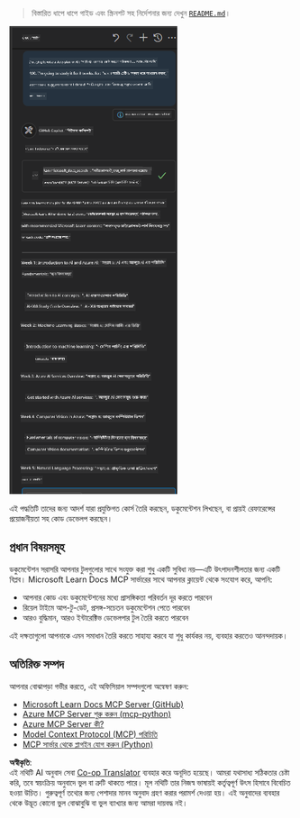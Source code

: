 <!--
CO_OP_TRANSLATOR_METADATA:
{
  "original_hash": "4319d291c9d124ecafea52b3d04bfa0e",
  "translation_date": "2025-06-23T11:04:14+00:00",
  "source_file": "09-CaseStudy/docs-mcp/README.md",
  "language_code": "bn"
}
-->
> বিস্তারিত ধাপে ধাপে গাইড এবং স্ক্রিনশট সহ নির্দেশনার জন্য দেখুন [`README.md`](./solution/scenario3/README.md)।

![Scenario 3 Overview](../../../../translated_images/step4-prompt-chat.12187bb001605efc5077992b621f0fcd1df12023c5dce0464f8eb8f3d595218f.bn.png)

এই পদ্ধতিটি তাদের জন্য আদর্শ যারা প্রযুক্তিগত কোর্স তৈরি করছেন, ডকুমেন্টেশন লিখছেন, বা প্রায়ই রেফারেন্সের প্রয়োজনীয়তা সহ কোড ডেভেলপ করছেন।

## প্রধান বিষয়সমূহ

ডকুমেন্টেশন সরাসরি আপনার টুলগুলোর সাথে সংযুক্ত করা শুধু একটি সুবিধা নয়—এটি উৎপাদনশীলতার জন্য একটি বিপ্লব। Microsoft Learn Docs MCP সার্ভারের সাথে আপনার ক্লায়েন্ট থেকে সংযোগ করে, আপনি:

- আপনার কোড এবং ডকুমেন্টেশনের মধ্যে প্রাসঙ্গিকতা পরিবর্তন দূর করতে পারবেন
- রিয়েল টাইমে আপ-টু-ডেট, প্রসঙ্গ-সচেতন ডকুমেন্টেশন পেতে পারবেন
- আরও বুদ্ধিমান, আরও ইন্টারেক্টিভ ডেভেলপার টুল তৈরি করতে পারবেন

এই দক্ষতাগুলো আপনাকে এমন সমাধান তৈরি করতে সাহায্য করবে যা শুধু কার্যকর নয়, ব্যবহার করতেও আনন্দদায়ক।

## অতিরিক্ত সম্পদ

আপনার বোঝাপড়া গভীর করতে, এই অফিসিয়াল সম্পদগুলো অন্বেষণ করুন:

- [Microsoft Learn Docs MCP Server (GitHub)](https://github.com/MicrosoftDocs/mcp)
- [Azure MCP Server শুরু করুন (mcp-python)](https://learn.microsoft.com/en-us/azure/developer/azure-mcp-server/get-started#create-the-python-app)
- [Azure MCP Server কী?](https://learn.microsoft.com/en-us/azure/developer/azure-mcp-server/)
- [Model Context Protocol (MCP) পরিচিতি](https://modelcontextprotocol.io/introduction)
- [MCP সার্ভার থেকে প্লাগইন যোগ করুন (Python)](https://learn.microsoft.com/en-us/semantic-kernel/concepts/plugins/adding-mcp-plugins)

**অস্বীকৃতি**:  
এই নথিটি AI অনুবাদ সেবা [Co-op Translator](https://github.com/Azure/co-op-translator) ব্যবহার করে অনূদিত হয়েছে। আমরা যথাসাধ্য সঠিকতার চেষ্টা করি, তবে স্বয়ংক্রিয় অনুবাদে ভুল বা ত্রুটি থাকতে পারে। মূল নথিটি তার নিজস্ব ভাষায়ই কর্তৃত্বপূর্ণ উৎস হিসাবে বিবেচিত হওয়া উচিত। গুরুত্বপূর্ণ তথ্যের জন্য পেশাদার মানব অনুবাদ গ্রহণ করার পরামর্শ দেওয়া হয়। এই অনুবাদের ব্যবহার থেকে উদ্ভূত কোনো ভুল বোঝাবুঝি বা ভুল ব্যাখ্যার জন্য আমরা দায়বদ্ধ নই।